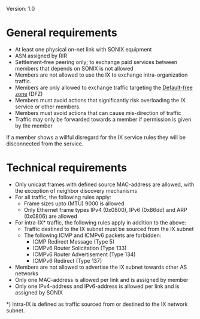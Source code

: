 Version: 1.0

# General requirements

 * At least one physical on-net link with SONIX equipment
 * ASN assigned by RIR
 * Settlement-free peering only; to exchange paid services between members that depends on SONIX is not allowed
 * Members are not allowed to use the IX to exchange intra-organization traffic.
 * Members are only allowed to exchange traffic targeting the [Default-free zone](https://en.wikipedia.org/wiki/Default-free_zone) (DFZ)
 * Members must avoid actions that significantly risk overloading the IX service or other members.
 * Members must avoid actions that can cause mis-direction of traffic
 * Traffic may only be forwarded towards a member if permission is given by the member

If a member shows a willful disregard for the IX service rules they will be disconnected from the service.

# Technical requirements

 * Only unicast frames with defined source MAC-address are allowed, with the exception of neighbor discovery mechanisms
 * For all traffic, the following rules apply:
   * Frame sizes upto (MTU) 9000 is allowed
   * Only Ethernet frame types IPv4 (0x0800), IPv6 (0x86dd) and ARP (0x0806) are allowed
 * For intra-IX* traffic, the following rules apply in addition to the above:
   * Traffic destined to the IX subnet must be sourced from the IX subnet
   * The following ICMP and ICMPv6 packets are forbidden:
     * ICMP Redirect Message (Type 5)
     * ICMPv6 Router Solicitation (Type 133)
     * ICMPv6 Router Advertisement (Type 134)
     * ICMPv6 Redirect (Type 137)
 * Members are not allowed to advertise the IX subnet towards other AS networks
 * Only one MAC-address is allowed per link and is assigned by member
 * Only one IPv4-address and IPv6-address is allowed per link and is assigned by SONIX

\*) Intra-IX is defined as traffic sourced from or destined to the IX network subnet.
